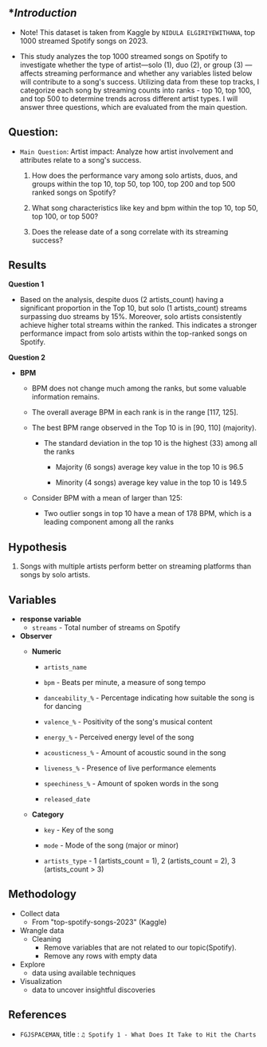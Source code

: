 **Introduction*
-

- Note! This dataset is taken from Kaggle by `NIDULA ELGIRIYEWITHANA`, top 1000 streamed Spotify songs on 2023.

- This study analyzes the top 1000 streamed songs on Spotify to investigate whether the type of artist—solo (1), duo (2), or group (3) — affects streaming performance and whether any variables listed below will contribute to a song's success. Utilizing data from these top tracks, I categorize each song by streaming counts into ranks - top 10, top 100, and top 500 to determine trends across different artist types. I will answer three questions, which are evaluated from the main question.


**Question:**
-
- `Main Question`: Artist impact: Analyze how artist involvement and attributes relate to a song's success.

  1. How does the performance vary among solo artists, duos, and groups within the top 10, top 50, top 100, top 200 and top 500 ranked songs on Spotify?

  2. What song characteristics like key and bpm within the top 10, top 50, top 100, or top 500?
  
  3. Does the release date of a song correlate with its streaming success?

**Results**
-
**Question 1**
- Based on the analysis, despite duos (2 artists_count) having a significant proportion in the Top 10, but solo (1 artists_count) streams surpassing duo streams by 15%. Moreover, solo artists consistently achieve higher total streams within the ranked. This indicates a stronger performance impact from solo artists within the top-ranked songs on Spotify.

**Question 2**
 - **BPM**
   - BPM does not change much among the ranks, but some valuable information remains.

   - The overall average BPM in each rank is in the range [117, 125].

   - The best BPM range observed in the Top 10 is in [90, 110] (majority).

      - The standard deviation in the top 10 is the highest (33) among all the ranks

         - Majority (6 songs) average key value in the top 10 is 96.5
         
         - Minority (4 songs) average key value in the top 10 is 149.5

   - Consider BPM with a mean of larger than 125:

      - Two outlier songs in top 10 have a mean of 178 BPM, which is a leading component among all the ranks

**Hypothesis**
-
1. Songs with multiple artists perform better on streaming platforms than songs by solo artists.



**Variables**
-
 - **response variable**
      - `streams` - Total number of streams on Spotify
 - **Observer**
   - **Numeric**
      - `artists_name`

      - `bpm` - Beats per minute, a measure of song tempo

      - `danceability_%` - Percentage indicating how suitable the song is for dancing

      - `valence_%` - Positivity of the song's musical content

      - `energy_%` - Perceived energy level of the song

      - `acousticness_%` - Amount of acoustic sound in the song

      - `liveness_%` - Presence of live performance elements

      - `speechiness_%` - Amount of spoken words in the song

      - `released_date`

   - **Category**
   
      - `key` - Key of the song

      - `mode` - Mode of the song (major or minor)
      
      - `artists_type` - 1 (artists_count = 1), 2 (artists_count = 2), 3 (artists_count > 3)

**Methodology**
-
 - Collect data 
    - From "top-spotify-songs-2023" (Kaggle)
 - Wrangle data 
    - Cleaning
         - Remove variables that are not related to our topic(Spotify).
         - Remove any rows with empty data
 - Explore 
    - data using available techniques
 - Visualization
    - data to uncover insightful discoveries


**References**
-
- `FGJSPACEMAN`, title : `♫ Spotify 1 - What Does It Take to Hit the Charts`
